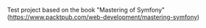 Test project based on the book "Mastering of Symfony" (https://www.packtpub.com/web-development/mastering-symfony)
